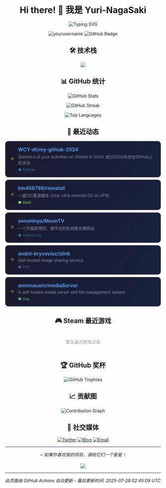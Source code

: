 # <div align="center">Hi there! 👋 我是 Yuri-NagaSaki</div>

<p align="center">
  <img src="https://readme-typing-svg.herokuapp.com?font=Fira+Code&pause=1000&color=36BCF7&center=true&vCenter=true&width=435&lines=全栈开发者;开源爱好者;终身学习者;代码改变世界" alt="Typing SVG" />
</p>

<p align="center">
  <img src="https://komarev.com/ghpvc/?username=yourusername&label=Profile%20views&color=0e75b6&style=flat" alt="yourusername" />
  <img src="https://img.shields.io/github/followers/yourusername?label=Followers&style=social" alt="GitHub Badge">
</p>


## <div align="center">🛠️ 技术栈</div>

<p align="center">
  <img src="https://skillicons.dev/icons?i=python,javascript,typescript,react,vue,nodejs,docker,kubernetes,aws,gcp,linux,git,vscode,figma" />
</p>

## <div align="center">📊 GitHub 统计</div>

<p align="center">
  <img src="https://github-readme-stats.vercel.app/api?username=Yuri-NagaSaki&show_icons=true&theme=tokyonight&hide_border=true" alt="GitHub Stats" />
</p>

<p align="center">
  <img src="https://github-readme-streak-stats.herokuapp.com/?user=Yuri-NagaSaki&theme=tokyonight&hide_border=true" alt="GitHub Streak" />
</p>

<p align="center">
  <img src="https://github-readme-stats.vercel.app/api/top-langs/?username=Yuri-NagaSaki&layout=compact&theme=tokyonight&hide_border=true" alt="Top Languages" />
</p>

## <div align="center">🌟 最近动态</div>

<!-- GITHUB_STARS:START -->

<div align="center" style="max-width: 700px; margin: 8px auto; background: linear-gradient(135deg, #1a1a2e 0%, #16213e 100%); border-radius: 10px; padding: 16px; border: 1px solid #30363d;">
  <div style="display: flex; align-items: center; gap: 12px;">
    <div style="color: #ffd700; font-size: 18px;">⭐</div>
    <div style="flex: 1; text-align: left;">
      <div>
        <a href="https://github.com/WCY-dt/my-github-2024" target="_blank" style="color: #58a6ff; text-decoration: none; font-weight: 600; font-size: 16px;">
          WCY-dt/my-github-2024
        </a>
      </div>
      <div style="color: #8b949e; font-size: 13px; margin-top: 4px;">Statistics of your activities on GitHub in 2024. 统计2024年你在GitHub上的活动.</div>
      <div style="margin-top: 6px;"><span style="color: #3776ab; font-size: 12px;">● Python</span></div>
    </div>
  </div>
</div>

<div align="center" style="max-width: 700px; margin: 8px auto; background: linear-gradient(135deg, #1a1a2e 0%, #16213e 100%); border-radius: 10px; padding: 16px; border: 1px solid #30363d;">
  <div style="display: flex; align-items: center; gap: 12px;">
    <div style="color: #ffd700; font-size: 18px;">⭐</div>
    <div style="flex: 1; text-align: left;">
      <div>
        <a href="https://github.com/bin456789/reinstall" target="_blank" style="color: #58a6ff; text-decoration: none; font-weight: 600; font-size: 16px;">
          bin456789/reinstall
        </a>
      </div>
      <div style="color: #8b949e; font-size: 13px; margin-top: 4px;">一键DD/重装脚本 (One-click reinstall OS on VPS)</div>
      <div style="margin-top: 6px;"><span style="color: #89e051; font-size: 12px;">● Shell</span></div>
    </div>
  </div>
</div>

<div align="center" style="max-width: 700px; margin: 8px auto; background: linear-gradient(135deg, #1a1a2e 0%, #16213e 100%); border-radius: 10px; padding: 16px; border: 1px solid #30363d;">
  <div style="display: flex; align-items: center; gap: 12px;">
    <div style="color: #ffd700; font-size: 18px;">⭐</div>
    <div style="flex: 1; text-align: left;">
      <div>
        <a href="https://github.com/senshinya/MoonTV" target="_blank" style="color: #58a6ff; text-decoration: none; font-weight: 600; font-size: 16px;">
          senshinya/MoonTV
        </a>
      </div>
      <div style="color: #8b949e; font-size: 13px; margin-top: 4px;">一个开箱即用的、跨平台的影视聚合播放站</div>
      <div style="margin-top: 6px;"><span style="color: #2b7489; font-size: 12px;">● TypeScript</span></div>
    </div>
  </div>
</div>

<div align="center" style="max-width: 700px; margin: 8px auto; background: linear-gradient(135deg, #1a1a2e 0%, #16213e 100%); border-radius: 10px; padding: 16px; border: 1px solid #30363d;">
  <div style="display: flex; align-items: center; gap: 12px;">
    <div style="color: #ffd700; font-size: 18px;">⭐</div>
    <div style="flex: 1; text-align: left;">
      <div>
        <a href="https://github.com/andrii-kryvoviaz/slink" target="_blank" style="color: #58a6ff; text-decoration: none; font-weight: 600; font-size: 16px;">
          andrii-kryvoviaz/slink
        </a>
      </div>
      <div style="color: #8b949e; font-size: 13px; margin-top: 4px;">Self-hosted image sharing service.</div>
      <div style="margin-top: 6px;"><span style="color: #4f5d95; font-size: 12px;">● PHP</span></div>
    </div>
  </div>
</div>

<div align="center" style="max-width: 700px; margin: 8px auto; background: linear-gradient(135deg, #1a1a2e 0%, #16213e 100%); border-radius: 10px; padding: 16px; border: 1px solid #30363d;">
  <div style="display: flex; align-items: center; gap: 12px;">
    <div style="color: #ffd700; font-size: 18px;">⭐</div>
    <div style="flex: 1; text-align: left;">
      <div>
        <a href="https://github.com/aminnausin/mediaServer" target="_blank" style="color: #58a6ff; text-decoration: none; font-weight: 600; font-size: 16px;">
          aminnausin/mediaServer
        </a>
      </div>
      <div style="color: #8b949e; font-size: 13px; margin-top: 4px;">A self-hosted media server and file management system</div>
      <div style="margin-top: 6px;"><span style="color: #4fc08d; font-size: 12px;">● Vue</span></div>
    </div>
  </div>
</div>
<!-- GITHUB_STARS:END -->

## <div align="center">🎮 Steam 最近游戏</div>

<!-- STEAM_GAMES:START -->
<div align="center" style="color: #8b949e; padding: 20px;">暂无最近游戏记录</div>
<!-- STEAM_GAMES:END -->

## <div align="center">🏆 GitHub 奖杯</div>

<p align="center">
  <img src="https://github-profile-trophy.vercel.app/?username=Yuri-NagaSaki&theme=onedark&no-frame=true&row=2&column=3" alt="GitHub Trophies" />
</p>

## <div align="center">📈 贡献图</div>

<p align="center">
  <img src="https://github-readme-activity-graph.vercel.app/graph?username=Yuri-NagaSaki&theme=tokyo-night&hide_border=true" alt="Contribution Graph" />
</p>

## <div align="center">🔗 社交媒体</div>

<p align="center">
  <a href="https://twitter.com/Yuri-NagaSaki"><img src="https://img.shields.io/badge/Twitter-1DA1F2?style=for-the-badge&logo=twitter&logoColor=white" alt="Twitter"></a>
  <a href="https://catcat.blog"><img src="https://img.shields.io/badge/Blog-FF5722?style=for-the-badge&logo=blogger&logoColor=white" alt="Blog"></a>
  <a href="mailto:sa@catcat.blog"><img src="https://img.shields.io/badge/Email-D14836?style=for-the-badge&logo=gmail&logoColor=white" alt="Email"></a>
</p>

---

<p align="center">
  <i>⭐️ 如果你喜欢我的项目，请给它们一个星星！</i>
</p>

<p align="center">
  <img src="https://capsule-render.vercel.app/api?type=waving&color=gradient&height=60&section=footer" />
</p>

---
*此页面由 GitHub Actions 自动更新 - 最后更新时间: <!-- UPDATE_TIME:START -->2025-07-28 02:45:09 UTC<!-- UPDATE_TIME:END -->* 
